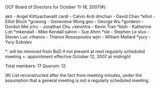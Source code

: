 OCF Board of Directors for October 11-18, 2007(#):

akit - Angel Kittiyachavalit
cardi - Calvin Ardi
dmchan - David Chan
*elliot - Elliot Block
*gcwong - Genevieve Wong
geo - George Wu
*gordeon - Gordon Mei
jchu - Jonathan Chu
+kevintra - Kevin Tran
*kloh - Katherine Loh
*mkendall - Mike Kendall
sahnn - Sue Ahnn
*sle - Stephen Le
sluo - Steven Luo
+thanos - Thanos Rossopoulos
wjm - William Mallard
*yury - Yury Sobolev

*: will be removed from BoD if not present at next regularly scheduled meeting
+: appointment effective October 12, 2007 at midnight

Total members: 17
Quorum: 12

(#) List reconstructed after the fact from meeting minutes, under the
    assumption that a general meeting is not a regularly scheduled meeting.
